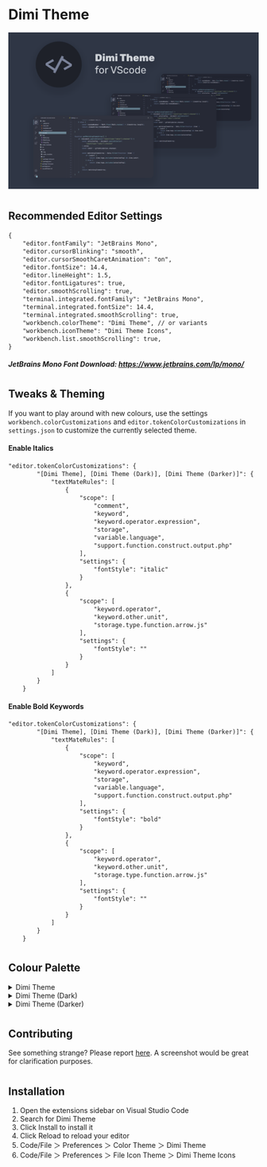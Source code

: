 # Dimi Theme

![Card Logo](https://raw.githubusercontent.com/Dimi15/dimi-theme/main/img/themeLogo/cardLogo.png "Card Logo")

#

## Recommended Editor Settings

```
{
    "editor.fontFamily": "JetBrains Mono",
    "editor.cursorBlinking": "smooth",
    "editor.cursorSmoothCaretAnimation": "on",
    "editor.fontSize": 14.4,
    "editor.lineHeight": 1.5,
    "editor.fontLigatures": true,
    "editor.smoothScrolling": true,
    "terminal.integrated.fontFamily": "JetBrains Mono",
    "terminal.integrated.fontSize": 14.4,
    "terminal.integrated.smoothScrolling": true,
    "workbench.colorTheme": "Dimi Theme", // or variants
    "workbench.iconTheme": "Dimi Theme Icons",
    "workbench.list.smoothScrolling": true,
}
```

##### JetBrains Mono Font Download: https://www.jetbrains.com/lp/mono/

#

## Tweaks & Theming

If you want to play around with new colours, use the settings `workbench.colorCustomizations` and `editor.tokenColorCustomizations` in `settings.json` to customize the currently selected theme.

#### **Enable Italics**

```
"editor.tokenColorCustomizations": {
        "[Dimi Theme], [Dimi Theme (Dark)], [Dimi Theme (Darker)]": {
            "textMateRules": [
                {
                    "scope": [
                        "comment",
                        "keyword",
                        "keyword.operator.expression",
                        "storage",
                        "variable.language",
                        "support.function.construct.output.php"
                    ],
                    "settings": {
                        "fontStyle": "italic"
                    }
                },
                {
                    "scope": [
                        "keyword.operator",
                        "keyword.other.unit",
                        "storage.type.function.arrow.js"
                    ],
                    "settings": {
                        "fontStyle": ""
                    }
                }
            ]
        }
    }
```

#### **Enable Bold Keywords**

```
"editor.tokenColorCustomizations": {
        "[Dimi Theme], [Dimi Theme (Dark)], [Dimi Theme (Darker)]": {
            "textMateRules": [
                {
                    "scope": [
                        "keyword",
                        "keyword.operator.expression",
                        "storage",
                        "variable.language",
                        "support.function.construct.output.php"
                    ],
                    "settings": {
                        "fontStyle": "bold"
                    }
                },
                {
                    "scope": [
                        "keyword.operator",
                        "keyword.other.unit",
                        "storage.type.function.arrow.js"
                    ],
                    "settings": {
                        "fontStyle": ""
                    }
                }
            ]
        }
    }
```

#

## Colour Palette

<details>

|                                                                                                                           |                                                                                                                           |
| ------------------------------------------------------------------------------------------------------------------------- | ------------------------------------------------------------------------------------------------------------------------- |
| ![#000000](https://raw.githubusercontent.com/Dimi15/dimi-theme/main/img/colourPalettes/dimiTheme/%23000000.png) `#000000` | ![#8fbcbb](https://raw.githubusercontent.com/Dimi15/dimi-theme/main/img/colourPalettes/dimiTheme/%238fbcbb.png) `#8fbcbb` |
| ![#2e3440](https://raw.githubusercontent.com/Dimi15/dimi-theme/main/img/colourPalettes/dimiTheme/%232e3440.png) `#2e3440` | ![#ff5a5a](https://raw.githubusercontent.com/Dimi15/dimi-theme/main/img/colourPalettes/dimiTheme/%23ff5a5a.png) `#ff5a5a` |
| ![#3b4252](https://raw.githubusercontent.com/Dimi15/dimi-theme/main/img/colourPalettes/dimiTheme/%233b4252.png) `#3b4252` | ![#d08770](https://raw.githubusercontent.com/Dimi15/dimi-theme/main/img/colourPalettes/dimiTheme/%23d08770.png) `#d08770` |
| ![#434c5e](https://raw.githubusercontent.com/Dimi15/dimi-theme/main/img/colourPalettes/dimiTheme/%23434c5e.png) `#434c5e` | ![#ebcb8b](https://raw.githubusercontent.com/Dimi15/dimi-theme/main/img/colourPalettes/dimiTheme/%23ebcb8b.png) `#ebcb8b` |
| ![#4c566a](https://raw.githubusercontent.com/Dimi15/dimi-theme/main/img/colourPalettes/dimiTheme/%234c566a.png) `#4c566a` | ![#a3be8c](https://raw.githubusercontent.com/Dimi15/dimi-theme/main/img/colourPalettes/dimiTheme/%23a3be8c.png) `#a3be8c` |
| ![#616e88](https://raw.githubusercontent.com/Dimi15/dimi-theme/main/img/colourPalettes/dimiTheme/%23616e88.png) `#616e88` | ![#b48ead](https://raw.githubusercontent.com/Dimi15/dimi-theme/main/img/colourPalettes/dimiTheme/%23b48ead.png) `#b48ead` |
| ![#5e81ac](https://raw.githubusercontent.com/Dimi15/dimi-theme/main/img/colourPalettes/dimiTheme/%235e81ac.png) `#5e81ac` | ![#d8dee9](https://raw.githubusercontent.com/Dimi15/dimi-theme/main/img/colourPalettes/dimiTheme/%23d8dee9.png) `#d8dee9` |
| ![#81a1c1](https://raw.githubusercontent.com/Dimi15/dimi-theme/main/img/colourPalettes/dimiTheme/%2381a1c1.png) `#81a1c1` | ![#e5e9f0](https://raw.githubusercontent.com/Dimi15/dimi-theme/main/img/colourPalettes/dimiTheme/%23e5e9f0.png) `#e5e9f0` |
| ![#88c0d0](https://raw.githubusercontent.com/Dimi15/dimi-theme/main/img/colourPalettes/dimiTheme/%2388c0d0.png) `#88c0d0` | ![#eceff4](https://raw.githubusercontent.com/Dimi15/dimi-theme/main/img/colourPalettes/dimiTheme/%23eceff4.png) `#eceff4` |

<summary>Dimi Theme</summary>

</details>
<details>

<summary>Dimi Theme (Dark)</summary>

|                                                                                                                                |                                                                                                                                |
| ------------------------------------------------------------------------------------------------------------------------------ | ------------------------------------------------------------------------------------------------------------------------------ |
| ![#000000](https://raw.githubusercontent.com/Dimi15/dimi-theme/main/img/colourPalettes/dimiTheme-dark/%23000000.png) `#000000` | ![#88c0d0](https://raw.githubusercontent.com/Dimi15/dimi-theme/main/img/colourPalettes/dimiTheme-dark/%238fbcbb.png) `#8fbcbb` |
| ![#242a36](https://raw.githubusercontent.com/Dimi15/dimi-theme/main/img/colourPalettes/dimiTheme-dark/%23242a36.png) `#242a36` | ![#bf616a](https://raw.githubusercontent.com/Dimi15/dimi-theme/main/img/colourPalettes/dimiTheme-dark/%23bf616a.png) `#bf616a` |
| ![#2e3440](https://raw.githubusercontent.com/Dimi15/dimi-theme/main/img/colourPalettes/dimiTheme-dark/%232e3440.png) `#2e3440` | ![#ff5a5a](https://raw.githubusercontent.com/Dimi15/dimi-theme/main/img/colourPalettes/dimiTheme-dark/%23ff5a5a.png) `#ff5a5a` |
| ![#313848](https://raw.githubusercontent.com/Dimi15/dimi-theme/main/img/colourPalettes/dimiTheme-dark/%23313848.png) `#313848` | ![#c67d66](https://raw.githubusercontent.com/Dimi15/dimi-theme/main/img/colourPalettes/dimiTheme-dark/%23c67d66.png) `#c67d66` |
| ![#394254](https://raw.githubusercontent.com/Dimi15/dimi-theme/main/img/colourPalettes/dimiTheme-dark/%23394254.png) `#394254` | ![#d08770](https://raw.githubusercontent.com/Dimi15/dimi-theme/main/img/colourPalettes/dimiTheme-dark/%23d08770.png) `#d08770` |
| ![#424c60](https://raw.githubusercontent.com/Dimi15/dimi-theme/main/img/colourPalettes/dimiTheme-dark/%23424c60.png) `#424c60` | ![#e1c181](https://raw.githubusercontent.com/Dimi15/dimi-theme/main/img/colourPalettes/dimiTheme-dark/%23e1c181.png) `#e1c181` |
| ![#4c566a](https://raw.githubusercontent.com/Dimi15/dimi-theme/main/img/colourPalettes/dimiTheme-dark/%234c566a.png) `#4c566a` | ![#ebcb8b](https://raw.githubusercontent.com/Dimi15/dimi-theme/main/img/colourPalettes/dimiTheme-dark/%23ebcb8b.png) `#ebcb8b` |
| ![#57647e](https://raw.githubusercontent.com/Dimi15/dimi-theme/main/img/colourPalettes/dimiTheme-dark/%2357647e.png) `#57647e` | ![#99b482](https://raw.githubusercontent.com/Dimi15/dimi-theme/main/img/colourPalettes/dimiTheme-dark/%2399b482.png) `#99b482` |
| ![#616e88](https://raw.githubusercontent.com/Dimi15/dimi-theme/main/img/colourPalettes/dimiTheme-dark/%23616e88.png) `#616e88` | ![#a3be8c](https://raw.githubusercontent.com/Dimi15/dimi-theme/main/img/colourPalettes/dimiTheme-dark/%23a3be8c.png) `#a3be8c` |
| ![#5477a2](https://raw.githubusercontent.com/Dimi15/dimi-theme/main/img/colourPalettes/dimiTheme-dark/%235477a2.png) `#5477a2` | ![#aa84a3](https://raw.githubusercontent.com/Dimi15/dimi-theme/main/img/colourPalettes/dimiTheme-dark/%23aa84a3.png) `#aa84a3` |
| ![#5e81ac](https://raw.githubusercontent.com/Dimi15/dimi-theme/main/img/colourPalettes/dimiTheme-dark/%235e81ac.png) `#5e81ac` | ![#b48ead](https://raw.githubusercontent.com/Dimi15/dimi-theme/main/img/colourPalettes/dimiTheme-dark/%23b48ead.png) `#b48ead` |
| ![#7797b7](https://raw.githubusercontent.com/Dimi15/dimi-theme/main/img/colourPalettes/dimiTheme-dark/%237797b7.png) `#7797b7` | ![#ced4df](https://raw.githubusercontent.com/Dimi15/dimi-theme/main/img/colourPalettes/dimiTheme-dark/%23ced4df.png) `#ced4df` |
| ![#81a1c1](https://raw.githubusercontent.com/Dimi15/dimi-theme/main/img/colourPalettes/dimiTheme-dark/%2381a1c1.png) `#81a1c1` | ![#d8dee9](https://raw.githubusercontent.com/Dimi15/dimi-theme/main/img/colourPalettes/dimiTheme-dark/%23d8dee9.png) `#d8dee9` |
| ![#85b2b1](https://raw.githubusercontent.com/Dimi15/dimi-theme/main/img/colourPalettes/dimiTheme-dark/%2385b2b1.png) `#85b2b1` | ![#dbdfe6](https://raw.githubusercontent.com/Dimi15/dimi-theme/main/img/colourPalettes/dimiTheme-dark/%23dbdfe6.png) `#dbdfe6` |
| ![#8fbcbb](https://raw.githubusercontent.com/Dimi15/dimi-theme/main/img/colourPalettes/dimiTheme-dark/%238fbcbb.png) `#8fbcbb` | ![#e2e5ea](https://raw.githubusercontent.com/Dimi15/dimi-theme/main/img/colourPalettes/dimiTheme-dark/%23e2e5ea.png) `#e2e5ea` |
| ![#7eb6c6](https://raw.githubusercontent.com/Dimi15/dimi-theme/main/img/colourPalettes/dimiTheme-dark/%237eb6c6.png) `#7eb6c6` | ![#eceff4](https://raw.githubusercontent.com/Dimi15/dimi-theme/main/img/colourPalettes/dimiTheme-dark/%23eceff4.png) `#eceff4` |

</details>
<details>

<summary>Dimi Theme (Darker)</summary>

|                                                                                                                                  |                                                                                                                                  |
| -------------------------------------------------------------------------------------------------------------------------------- | -------------------------------------------------------------------------------------------------------------------------------- |
| ![#000000](https://raw.githubusercontent.com/Dimi15/dimi-theme/main/img/colourPalettes/dimiTheme-darker/%23000000.png) `#000000` | ![#88c0d0](https://raw.githubusercontent.com/Dimi15/dimi-theme/main/img/colourPalettes/dimiTheme-darker/%2388c0d0.png) `#88c0d0` |
| ![#1f2531](https://raw.githubusercontent.com/Dimi15/dimi-theme/main/img/colourPalettes/dimiTheme-darker/%231f2531.png) `#1f2531` | ![#ff5a5a](https://raw.githubusercontent.com/Dimi15/dimi-theme/main/img/colourPalettes/dimiTheme-darker/%23ff5a5a.png) `#ff5a5a` |
| ![#2e3440](https://raw.githubusercontent.com/Dimi15/dimi-theme/main/img/colourPalettes/dimiTheme-darker/%232e3440.png) `#2e3440` | ![#bf616a](https://raw.githubusercontent.com/Dimi15/dimi-theme/main/img/colourPalettes/dimiTheme-darker/%23bf616a.png) `#bf616a` |
| ![#2c3343](https://raw.githubusercontent.com/Dimi15/dimi-theme/main/img/colourPalettes/dimiTheme-darker/%232c3343.png) `#2c3343` | ![#c17861](https://raw.githubusercontent.com/Dimi15/dimi-theme/main/img/colourPalettes/dimiTheme-darker/%23c17861.png) `#c17861` |
| ![#343d4f](https://raw.githubusercontent.com/Dimi15/dimi-theme/main/img/colourPalettes/dimiTheme-darker/%23343d4f.png) `#343d4f` | ![#d08770](https://raw.githubusercontent.com/Dimi15/dimi-theme/main/img/colourPalettes/dimiTheme-darker/%23d08770.png) `#d08770` |
| ![#3d475b](https://raw.githubusercontent.com/Dimi15/dimi-theme/main/img/colourPalettes/dimiTheme-darker/%233d475b.png) `#3d475b` | ![#dcbc7c](https://raw.githubusercontent.com/Dimi15/dimi-theme/main/img/colourPalettes/dimiTheme-darker/%23dcbc7c.png) `#dcbc7c` |
| ![#525f79](https://raw.githubusercontent.com/Dimi15/dimi-theme/main/img/colourPalettes/dimiTheme-darker/%23525f79.png) `#525f79` | ![#ebcb8b](https://raw.githubusercontent.com/Dimi15/dimi-theme/main/img/colourPalettes/dimiTheme-darker/%23ebcb8b.png) `#ebcb8b` |
| ![#4c566a](https://raw.githubusercontent.com/Dimi15/dimi-theme/main/img/colourPalettes/dimiTheme-darker/%234c566a.png) `#4c566a` | ![#94af7d](https://raw.githubusercontent.com/Dimi15/dimi-theme/main/img/colourPalettes/dimiTheme-darker/%2394af7d.png) `#94af7d` |
| ![#616e88](https://raw.githubusercontent.com/Dimi15/dimi-theme/main/img/colourPalettes/dimiTheme-darker/%23616e88.png) `#616e88` | ![#a3be8c](https://raw.githubusercontent.com/Dimi15/dimi-theme/main/img/colourPalettes/dimiTheme-darker/%23a3be8c.png) `#a3be8c` |
| ![#4f729d](https://raw.githubusercontent.com/Dimi15/dimi-theme/main/img/colourPalettes/dimiTheme-darker/%234f729d.png) `#4f729d` | ![#a57f9e](https://raw.githubusercontent.com/Dimi15/dimi-theme/main/img/colourPalettes/dimiTheme-darker/%23a57f9e.png) `#a57f9e` |
| ![#5e81ac](https://raw.githubusercontent.com/Dimi15/dimi-theme/main/img/colourPalettes/dimiTheme-darker/%235e81ac.png) `#5e81ac` | ![#b48ead](https://raw.githubusercontent.com/Dimi15/dimi-theme/main/img/colourPalettes/dimiTheme-darker/%23b48ead.png) `#b48ead` |
| ![#7292b2](https://raw.githubusercontent.com/Dimi15/dimi-theme/main/img/colourPalettes/dimiTheme-darker/%237292b2.png) `#7292b2` | ![#c9cfda](https://raw.githubusercontent.com/Dimi15/dimi-theme/main/img/colourPalettes/dimiTheme-darker/%23c9cfda.png) `#c9cfda` |
| ![#81a1c1](https://raw.githubusercontent.com/Dimi15/dimi-theme/main/img/colourPalettes/dimiTheme-darker/%2381a1c1.png) `#81a1c1` | ![#d6dae1](https://raw.githubusercontent.com/Dimi15/dimi-theme/main/img/colourPalettes/dimiTheme-darker/%23d6dae1.png) `#d6dae1` |
| ![#80adac](https://raw.githubusercontent.com/Dimi15/dimi-theme/main/img/colourPalettes/dimiTheme-darker/%2380adac.png) `#80adac` | ![#dde0e5](https://raw.githubusercontent.com/Dimi15/dimi-theme/main/img/colourPalettes/dimiTheme-darker/%23dde0e5.png) `#dde0e5` |
| ![#8fbcbb](https://raw.githubusercontent.com/Dimi15/dimi-theme/main/img/colourPalettes/dimiTheme-darker/%238fbcbb.png) `#8fbcbb` | ![#d8dee9](https://raw.githubusercontent.com/Dimi15/dimi-theme/main/img/colourPalettes/dimiTheme-darker/%23d8dee9.png) `#d8dee9` |
| ![#79b1c1](https://raw.githubusercontent.com/Dimi15/dimi-theme/main/img/colourPalettes/dimiTheme-darker/%2379b1c1.png) `#79b1c1` | ![#eceff4](https://raw.githubusercontent.com/Dimi15/dimi-theme/main/img/colourPalettes/dimiTheme-darker/%23eceff4.png) `#eceff4` |

</details>

#

## Contributing

See something strange? Please report [here](https://github.com/Dimi15/dimi-theme/issues). A screenshot would be great for clarification purposes.

#

## Installation

1. Open the extensions sidebar on Visual Studio Code
2. Search for Dimi Theme
3. Click Install to install it
4. Click Reload to reload your editor
5. Code/File ＞ Preferences ＞ Color Theme ＞ Dimi Theme
6. Code/File ＞ Preferences ＞ File Icon Theme ＞ Dimi Theme Icons
